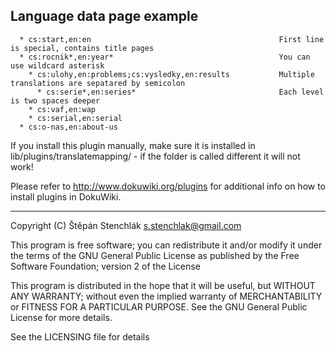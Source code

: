 ## Language data page example
````
  * cs:start,en:en                                          First line is special, contains title pages
  * cs:rocnik*,en:year*                                     You can use wildcard asterisk
    * cs:ulohy,en:problems;cs:vysledky,en:results           Multiple translations are sepatared by semicolon
      * cs:serie*,en:series*                                Each level is two spaces deeper
    * cs:vaf,en:wap
    * cs:serial,en:serial
  * cs:o-nas,en:about-us
````

If you install this plugin manually, make sure it is installed in
lib/plugins/translatemapping/ - if the folder is called different it
will not work!

Please refer to http://www.dokuwiki.org/plugins for additional info
on how to install plugins in DokuWiki.

----
Copyright (C) Štěpán Stenchlák <s.stenchlak@gmail.com>

This program is free software; you can redistribute it and/or modify
it under the terms of the GNU General Public License as published by
the Free Software Foundation; version 2 of the License

This program is distributed in the hope that it will be useful,
but WITHOUT ANY WARRANTY; without even the implied warranty of
MERCHANTABILITY or FITNESS FOR A PARTICULAR PURPOSE.  See the
GNU General Public License for more details.

See the LICENSING file for details